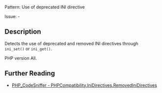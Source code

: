 Pattern: Use of deprecated INI directive

Issue: -

## Description

Detects the use of deprecated and removed INI directives through `ini_set()` or `ini_get()`.

PHP version All.

## Further Reading

* [PHP_CodeSniffer - PHPCompatibility.IniDirectives.RemovedIniDirectives](https://github.com/PHPCompatibility/PHPCompatibility/tree/develop/PHPCompatibility/Sniffs/IniDirectives/RemovedIniDirectivesSniff.php)